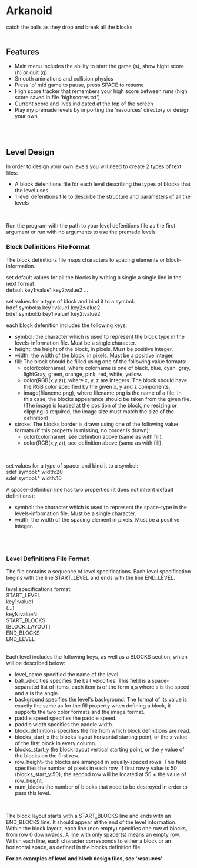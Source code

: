 # Arkanoid
catch the balls as they drop and break all the blocks
<br>
<br>

## Features
- Main menu includes the ability to start the game (s), show hight score (h) or quit (q)
- Smooth animations and collision physics
- Press 'p' mid game to pause, press SPACE to resume
- High score tracker that remembers your high score between runs (high score saved in file 'highscores.txt')
- Current score and lives indicated at the top of the screen
- Play my premade levels by importing the 'resources' directory or design your own
<br>
<br>


## Level Design
In order to design your own levels you will need to create 2 types of text files:
- A block defenitions file for each level describing the types of blocks that the level uses
- 1 level defenitions file to describe the structure and parameters of all the levels
<br>

Run the program with the path to your level defenitions file as the first argument or run with no arguments to use the premade levels

### Block Definitions File Format
The block definitions file maps characters to spacing elements or block-information.

set default values for all the blocks by writing a single a single line in the next format:<br>
default key1:value1 key2:value2 ...

set values for a type of block and bind it to a symbol: <br>
bdef symbol:a key1:value1 key2:value2 <br>
bdef symbol:b key1:value1 key2:value2
<br>

each block defenition includes the following keys:
- symbol: the character which is used to represent the block type in the levels-information file. Must be a single character.
- height: the height of the block, in pixels. Must be positive integer.
- width: the width of the block, in pixels. Must be a positive integer.
- fill: The block should be filled using one of the following value formats:
  - color(colorname), where colorname is one of black, blue, cyan, gray, lightGray, green, orange, pink, red, white, yellow.
  - color(RGB(x,y,z)), where x, y, z are integers. The block should have the RGB color specified by the given x, y and z components.
  - image(filaneme.png), where filename.png is the name of a file. In this case, the blocks appearance should be taken from the given file. (The image is loaded at the position     of the block, no resizing or clipping is required, the image size must match the size of the definition)
- stroke: The blocks border is drawn using one of the following value formats (if this property is missing, no border is drawn):
  - color(colorname), see definition above (same as with fill).
  - color(RGB(x,y,z)), see definition above (same as with fill).

<br>

set values for a type of spacer and bind it to a symbol:<br>
sdef symbol:* width:20 <br>
sdef symbol:^ width:10

A spacer-definition line has two properties (it does not inherit default definitions):
- symbol: the character which is used to represent the space-type in the levels-information file. Must be a single character.
- width: the width of the spacing element in pixels. Must be a positive integer.

<br>
<br>

### Level Definitions File Format
The file contains a sequence of level specifications. Each level specification begins with the line START_LEVEL and ends with the line END_LEVEL. <br>

level specifications format: <br>
START_LEVEL <br>
key1:value1 <br>
(...) <br>
keyN:valueN <br>
START_BLOCKS <br>
[BLOCK_LAYOUT] <br>
END_BLOCKS <br>
END_LEVEL <br>

<br>
Each level includes the following keys, as well as a BLOCKS section, which will be described below: <br>

- level_name specified the name of the level.
- ball_velocities specifies the ball velocities. This field is a space-separated list of items, each item is of the form a,s where s is the speed and a is the angle.
- background specifies the level's background. The format of its value is exactly the same as for the fill property when defining a block, it supports the two color formats and the image format.
- paddle speed specifies the paddle speed.
- paddle width specifies the paddle width.
- block_definitions specifies the file from which block definitions are read.
- blocks_start_x the blocks layout horizontal starting point, or the x value of the first block in every column.
- blocks_start_y the block layout vertical starting point, or the y value of the blocks on the first row.
- row_height- the blocks are arranged in equally-spaced rows. This field specifies the number of pixels in each row. If first row y value is 50 (blocks_start_y:50), the second row will be located at 50 + the value of row_height. 
- num_blocks the number of blocks that need to be destroyed in order to pass this level.
<br>

The block layout starts with a START_BLOCKS line and ends with an END_BLOCKS line. It should appear at the end of the level information. Within the block layout, each line (non empty) specifies one row of blocks, from row 0 downwards. A line with only spacer(s) means an empty row. Within each line, each character corresponds to either a block or an horizontal space, as defined in the blocks definition file.
<br>

<b>For an examples of level and block design files, see 'resouces'</b>

